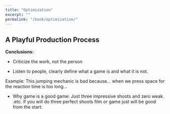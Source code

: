 ```yaml
---
title: "Optimization"
excerpt: ""
permalink: "/book/optimization/"
---
```



## A Playful Production Process

__Conclusions:__

- Criticize the work, not the person

- Listen to people, clearly define what a game is and what it is not.

Example: This jumping mechanic is bad because... when we press space for the reaction time is too long...

- Why game is a good game: Just three impressive shoots and zero weak. .etc. if you will do three perfect shoots film or game just will be good from the start.